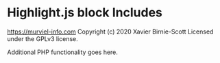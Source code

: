 # Highlight.js block Includes #
https://murviel-info.com
Copyright (c) 2020 Xavier Birnie-Scott
Licensed under the GPLv3 license.

Additional PHP functionality goes here.